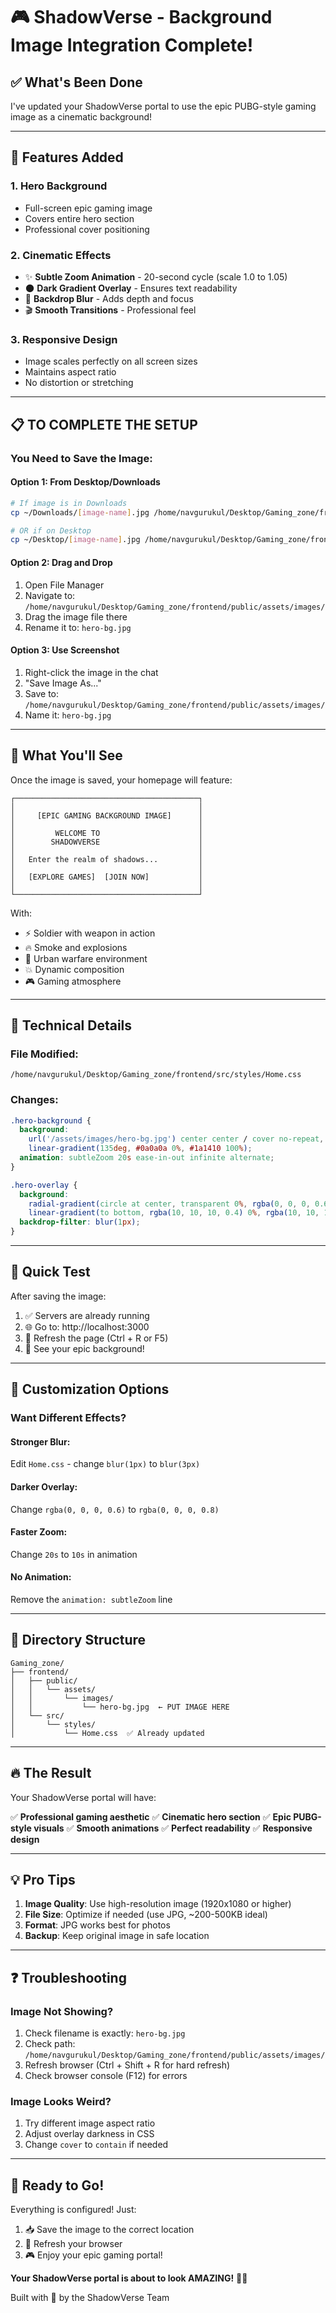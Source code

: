 # 🎮 ShadowVerse - Background Image Integration Complete!

## ✅ What's Been Done

I've updated your ShadowVerse portal to use the epic PUBG-style gaming image as a cinematic background!

---

## 🎨 Features Added

### 1. **Hero Background**
- Full-screen epic gaming image
- Covers entire hero section
- Professional cover positioning

### 2. **Cinematic Effects**
- ✨ **Subtle Zoom Animation** - 20-second cycle (scale 1.0 to 1.05)
- 🌑 **Dark Gradient Overlay** - Ensures text readability
- 💫 **Backdrop Blur** - Adds depth and focus
- 🎬 **Smooth Transitions** - Professional feel

### 3. **Responsive Design**
- Image scales perfectly on all screen sizes
- Maintains aspect ratio
- No distortion or stretching

---

## 📋 TO COMPLETE THE SETUP

### **You Need to Save the Image:**

#### Option 1: From Desktop/Downloads
```bash
# If image is in Downloads
cp ~/Downloads/[image-name].jpg /home/navgurukul/Desktop/Gaming_zone/frontend/public/assets/images/hero-bg.jpg

# OR if on Desktop
cp ~/Desktop/[image-name].jpg /home/navgurukul/Desktop/Gaming_zone/frontend/public/assets/images/hero-bg.jpg
```

#### Option 2: Drag and Drop
1. Open File Manager
2. Navigate to: `/home/navgurukul/Desktop/Gaming_zone/frontend/public/assets/images/`
3. Drag the image file there
4. Rename it to: `hero-bg.jpg`

#### Option 3: Use Screenshot
1. Right-click the image in the chat
2. "Save Image As..."
3. Save to: `/home/navgurukul/Desktop/Gaming_zone/frontend/public/assets/images/`
4. Name it: `hero-bg.jpg`

---

## 🎯 What You'll See

Once the image is saved, your homepage will feature:

```
┌─────────────────────────────────────────┐
│                                         │
│     [EPIC GAMING BACKGROUND IMAGE]      │
│                                         │
│         WELCOME TO                      │
│        SHADOWVERSE                      │
│                                         │
│   Enter the realm of shadows...         │
│                                         │
│   [EXPLORE GAMES]  [JOIN NOW]           │
│                                         │
└─────────────────────────────────────────┘
```

With:
- ⚡ Soldier with weapon in action
- 🔥 Smoke and explosions
- 🌆 Urban warfare environment
- 💥 Dynamic composition
- 🎮 Gaming atmosphere

---

## 🔧 Technical Details

### File Modified:
`/home/navgurukul/Desktop/Gaming_zone/frontend/src/styles/Home.css`

### Changes:
```css
.hero-background {
  background: 
    url('/assets/images/hero-bg.jpg') center center / cover no-repeat,
    linear-gradient(135deg, #0a0a0a 0%, #1a1410 100%);
  animation: subtleZoom 20s ease-in-out infinite alternate;
}

.hero-overlay {
  background: 
    radial-gradient(circle at center, transparent 0%, rgba(0, 0, 0, 0.6) 100%),
    linear-gradient(to bottom, rgba(10, 10, 10, 0.4) 0%, rgba(10, 10, 10, 0.8) 100%);
  backdrop-filter: blur(1px);
}
```

---

## 🚀 Quick Test

After saving the image:

1. ✅ Servers are already running
2. 🌐 Go to: http://localhost:3000
3. 🔄 Refresh the page (Ctrl + R or F5)
4. 🎉 See your epic background!

---

## 🎨 Customization Options

### Want Different Effects?

#### Stronger Blur:
Edit `Home.css` - change `blur(1px)` to `blur(3px)`

#### Darker Overlay:
Change `rgba(0, 0, 0, 0.6)` to `rgba(0, 0, 0, 0.8)`

#### Faster Zoom:
Change `20s` to `10s` in animation

#### No Animation:
Remove the `animation: subtleZoom` line

---

## 📁 Directory Structure

```
Gaming_zone/
├── frontend/
│   ├── public/
│   │   └── assets/
│   │       └── images/
│   │           └── hero-bg.jpg  ← PUT IMAGE HERE
│   └── src/
│       └── styles/
│           └── Home.css  ✅ Already updated
```

---

## 🔥 The Result

Your ShadowVerse portal will have:

✅ **Professional gaming aesthetic**
✅ **Cinematic hero section**
✅ **Epic PUBG-style visuals**
✅ **Smooth animations**
✅ **Perfect readability**
✅ **Responsive design**

---

## 💡 Pro Tips

1. **Image Quality**: Use high-resolution image (1920x1080 or higher)
2. **File Size**: Optimize if needed (use JPG, ~200-500KB ideal)
3. **Format**: JPG works best for photos
4. **Backup**: Keep original image in safe location

---

## ❓ Troubleshooting

### Image Not Showing?
1. Check filename is exactly: `hero-bg.jpg`
2. Check path: `/home/navgurukul/Desktop/Gaming_zone/frontend/public/assets/images/`
3. Refresh browser (Ctrl + Shift + R for hard refresh)
4. Check browser console (F12) for errors

### Image Looks Weird?
1. Try different image aspect ratio
2. Adjust overlay darkness in CSS
3. Change `cover` to `contain` if needed

---

## 🎉 Ready to Go!

Everything is configured! Just:
1. 📥 Save the image to the correct location
2. 🔄 Refresh your browser
3. 🎮 Enjoy your epic gaming portal!

**Your ShadowVerse portal is about to look AMAZING!** 🚀✨

Built with 🖤 by the ShadowVerse Team
